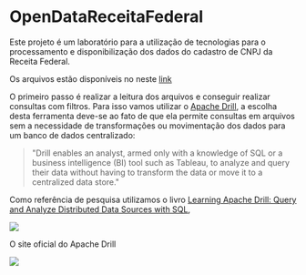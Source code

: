 # OpenDataReceitaFederal

Este projeto é um laboratório para a utilização de tecnologias para o processamento e disponibilização dos dados do cadastro de CNPJ da Receita Federal.

Os arquivos estão disponíveis no neste [link](http://receita.economia.gov.br/orientacao/tributaria/cadastros/cadastro-nacional-de-pessoas-juridicas-cnpj/dados-publicos-cnpj)

O primeiro passo é realizar a leitura dos arquivos e conseguir realizar consultas com filtros. Para isso vamos utilizar o [Apache Drill](https://drill.apache.org/), a escolha desta ferramenta deve-se ao fato de que ela permite consultas em arquivos sem a necessidade de transformações ou movimentação dos dados para um banco de dados centralizado:

>"Drill enables an analyst, armed only with a knowledge of SQL or a business intelligence (BI) tool such as Tableau, to analyze and query their data without having to transform the data or move it to a centralized data store."

Como referência de pesquisa utilizamos o livro [Learning Apache Drill: Query and Analyze Distributed Data Sources with SQL](https://www.oreilly.com/library/view/learning-apache-drill/9781492032786/),

![](https://www.oreilly.com/library/cover/9781492032786/360h/)

O site oficial do Apache Drill

![](https://drill.apache.org/docs/)
